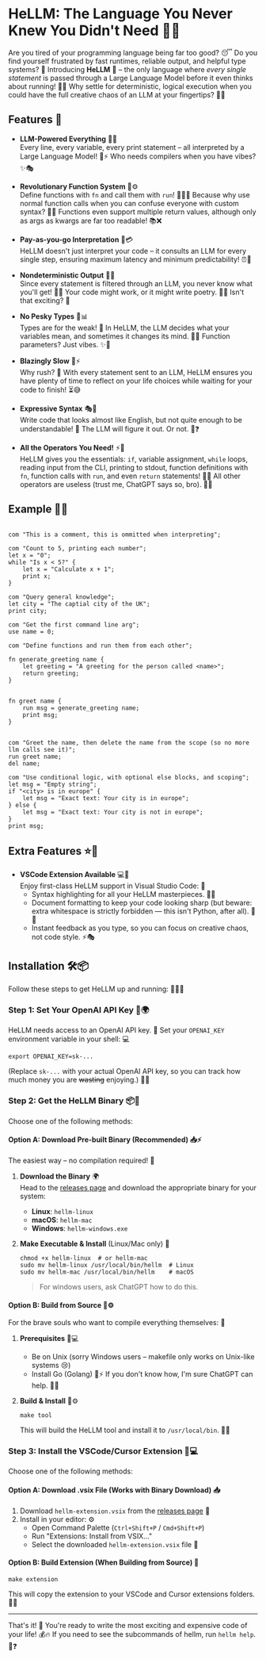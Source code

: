 # HeLLM: The Language You Never Knew You Didn't Need 🤯💀

Are you tired of your programming language being far too good? 😴 Do you find yourself frustrated by fast runtimes, reliable output, and helpful type systems? 😤 Introducing **HeLLM** 🎉 – the only language where *every single statement* is passed through a Large Language Model before it even thinks about running! 🤖✨ Why settle for deterministic, logical execution when you could have the full creative chaos of an LLM at your fingertips? 🎨🔥

## Features 🌟

- **LLM-Powered Everything** 🚀🤖  
  Every line, every variable, every print statement – all interpreted by a Large Language Model! 📝⚡ Who needs compilers when you have vibes? ✨🎭

- **Revolutionary Function System** 🔧⚙️  
  Define functions with `fn` and call them with `run`! 🏃‍♂️💨 Because why use normal function calls when you can confuse everyone with custom syntax? 😵‍💫 Functions even support multiple return values, although only as args as kwargs are far too readable! 📚❌

- **Pay-as-you-go Interpretation** 💸💳  
  HeLLM doesn't just interpret your code – it consults an LLM for every single step, ensuring maximum latency and minimum predictability! ⏰🎲

- **Nondeterministic Output** 🎰🎯  
  Since every statement is filtered through an LLM, you never know what you'll get! 🤷‍♂️ Your code might work, or it might write poetry. 📖✨ Isn't that exciting? 🎊

- **No Pesky Types** 🚫📊  
  Types are for the weak! 💪 In HeLLM, the LLM decides what your variables mean, and sometimes it changes its mind. 🧠💭 Function parameters? Just vibes. ✨🌈

- **Blazingly Slow** 🐌⚡  
  Why rush? 🤔 With every statement sent to an LLM, HeLLM ensures you have plenty of time to reflect on your life choices while waiting for your code to finish! ⏳😅

- **Expressive Syntax** 🎭📝  
  Write code that looks almost like English, but not quite enough to be understandable! 🤪 The LLM will figure it out. Or not. 🤖❓

- **All the Operators You Need!** ⚡🔧  
  HeLLM gives you the essentials: `if`, variable assignment, `while` loops, reading input from the CLI, printing to stdout, function definitions with `fn`, function calls with `run`, and even `return` statements! 🎯✅ All other operators are useless (trust me, ChatGPT says so, bro). 🤖💬


## Example 📝💡

```hellm

com "This is a comment, this is ommitted when interpreting";

com "Count to 5, printing each number";
let x = "0";
while "Is x < 5?" {
    let x = "Calculate x + 1";
    print x;
}

com "Query general knowledge";
let city = "The captial city of the UK";
print city;

com "Get the first command line arg";
use name = 0;

com "Define functions and run them from each other";

fn generate_greeting name {
    let greeting = "A greeting for the person called <name>";
    return greeting;
}


fn greet name {
    run msg = generate_greeting name;
    print msg;
}


com "Greet the name, then delete the name from the scope (so no more llm calls see it)";
run greet name;
del name;

com "Use conditional logic, with optional else blocks, and scoping";
let msg = "Empty string";
if "<city> is in europe" {
    let msg = "Exact text: Your city is in europe";
} else {
    let msg = "Exact text: Your city is not in europe";
}
print msg;
```

## Extra Features ⭐🎁
- **VSCode Extension Available** 💻🔌  
  Enjoy first-class HeLLM support in Visual Studio Code: 🎉
  - Syntax highlighting for all your HeLLM masterpieces. 🎨✨
  - Document formatting to keep your code looking sharp (but beware: extra whitespace is strictly forbidden — this isn't Python, after all). 📏🚫
  - Instant feedback as you type, so you can focus on creative chaos, not code style. ⚡🎭

## Installation 🛠️📦

Follow these steps to get HeLLM up and running: 🏃‍♂️💨

### Step 1: Set Your OpenAI API Key 🔑🌍

HeLLM needs access to an OpenAI API key. 🤖 Set your `OPENAI_KEY` environment variable in your shell: 💻
```
export OPENAI_KEY=sk-...
```
(Replace `sk-...` with your actual OpenAI API key, so you can track how much money you are ~~wasting~~ enjoying.) 💸😄

### Step 2: Get the HeLLM Binary 📦💾

Choose one of the following methods:

#### Option A: Download Pre-built Binary (Recommended) 📥⚡

The easiest way – no compilation required! 🎉

1. **Download the Binary** 🌍  
   Head to the [releases page](https://github.com/your-repo/hellm/releases) and download the appropriate binary for your system:
   - **Linux**: `hellm-linux`
   - **macOS**: `hellm-mac` 
   - **Windows**: `hellm-windows.exe`

2. **Make Executable & Install** (Linux/Mac only) 🔧  
   ```
   chmod +x hellm-linux  # or hellm-mac
   sudo mv hellm-linux /usr/local/bin/hellm  # Linux
   sudo mv hellm-mac /usr/local/bin/hellm    # macOS
   ```
   > For windows users, ask ChatGPT how to do this.

#### Option B: Build from Source 🔨⚙️

For the brave souls who want to compile everything themselves: 💪

1. **Prerequisites** 🐧💻  
   - Be on Unix (sorry Windows users – makefile only works on Unix-like systems 😢)
   - Install Go (Golang) 🐹⚡ If you don't know how, I'm sure ChatGPT can help. 🤖💭

2. **Build & Install** 🔧⚙️  
   ```
   make tool
   ```
   This will build the HeLLM tool and install it to `/usr/local/bin`. 📁✅

### Step 3: Install the VSCode/Cursor Extension 🧩💻

Choose one of the following methods:

#### Option A: Download .vsix File (Works with Binary Download) 📥

1. Download `hellm-extension.vsix` from the [releases page](https://github.com/your-repo/hellm/releases) 📂
2. Install in your editor: ⚙️
   - Open Command Palette (`Ctrl+Shift+P` / `Cmd+Shift+P`)
   - Run "Extensions: Install from VSIX..."
   - Select the downloaded `hellm-extension.vsix` file 🎯

#### Option B: Build Extension (When Building from Source) 🔨

```
make extension
```
This will copy the extension to your VSCode and Cursor extensions folders. 📂🎯

---

That's it! 🎉 You're ready to write the most exciting and expensive code of your life! 💰🔥 If you need to see the subcommands of hellm, run `hellm help`. 📖❓
